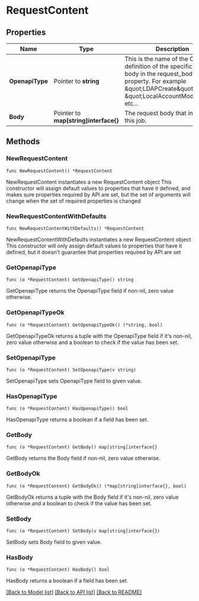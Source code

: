 # RequestContent

## Properties

Name | Type | Description | Notes
------------ | ------------- | ------------- | -------------
**OpenapiType** | Pointer to **string** | This is the name of the OpenAPI definition of the specific request body in the request_body property. For example \&quot;LDAPCreate\&quot;, \&quot;LocalAccountModify\&quot;, etc...  | [optional] 
**Body** | Pointer to **map[string]interface{}** | The request body that invoked this job. | [optional] 

## Methods

### NewRequestContent

`func NewRequestContent() *RequestContent`

NewRequestContent instantiates a new RequestContent object
This constructor will assign default values to properties that have it defined,
and makes sure properties required by API are set, but the set of arguments
will change when the set of required properties is changed

### NewRequestContentWithDefaults

`func NewRequestContentWithDefaults() *RequestContent`

NewRequestContentWithDefaults instantiates a new RequestContent object
This constructor will only assign default values to properties that have it defined,
but it doesn't guarantee that properties required by API are set

### GetOpenapiType

`func (o *RequestContent) GetOpenapiType() string`

GetOpenapiType returns the OpenapiType field if non-nil, zero value otherwise.

### GetOpenapiTypeOk

`func (o *RequestContent) GetOpenapiTypeOk() (*string, bool)`

GetOpenapiTypeOk returns a tuple with the OpenapiType field if it's non-nil, zero value otherwise
and a boolean to check if the value has been set.

### SetOpenapiType

`func (o *RequestContent) SetOpenapiType(v string)`

SetOpenapiType sets OpenapiType field to given value.

### HasOpenapiType

`func (o *RequestContent) HasOpenapiType() bool`

HasOpenapiType returns a boolean if a field has been set.

### GetBody

`func (o *RequestContent) GetBody() map[string]interface{}`

GetBody returns the Body field if non-nil, zero value otherwise.

### GetBodyOk

`func (o *RequestContent) GetBodyOk() (*map[string]interface{}, bool)`

GetBodyOk returns a tuple with the Body field if it's non-nil, zero value otherwise
and a boolean to check if the value has been set.

### SetBody

`func (o *RequestContent) SetBody(v map[string]interface{})`

SetBody sets Body field to given value.

### HasBody

`func (o *RequestContent) HasBody() bool`

HasBody returns a boolean if a field has been set.


[[Back to Model list]](../README.md#documentation-for-models) [[Back to API list]](../README.md#documentation-for-api-endpoints) [[Back to README]](../README.md)


